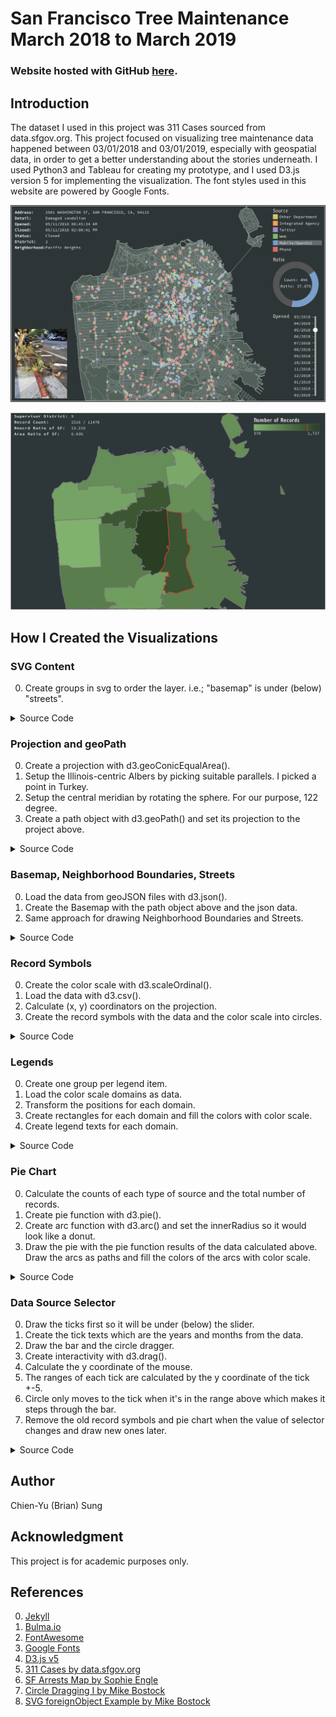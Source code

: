 # San Francisco Tree Maintenance March 2018 to March 2019

### Website hosted with GitHub [here](https://ohbriansung.github.io/data_visualization_hw3/).

## Introduction

The dataset I used in this project was 311 Cases sourced from data.sfgov.org. This project focused on visualizing tree maintenance data happened between 03/01/2018 and 03/01/2019, especially with geospatial data, in order to get a better understanding about the stories underneath. I used Python3 and Tableau for creating my prototype, and I used D3.js version 5 for implementing the visualization. The font styles used in this website are powered by Google Fonts.

![screenshot](https://raw.githubusercontent.com/ohbriansung/data_visualization_hw3/gh-pages/img/screenshot.png)

![screenshot2](https://raw.githubusercontent.com/ohbriansung/data_visualization_hw3/gh-pages/img/screenshot2.png)

## How I Created the Visualizations

### SVG Content

0. Create groups in svg to order the layer. i.e.; "basemap" is under \(below\) "streets".

<details>
<summary>Source Code</summary>

```Html5
<svg id="svg1" class="map">
    <g id="basemap"></g>
    <g id="streets" pointer-events="none"></g>
    <g id="outline" pointer-events="none"></g>
    <g id="records"></g>
    <g id="piechar"></g>
    <g id="legends"></g>
    <g id="tooltip" pointer-events="none"></g>
    <g id="details" pointer-events="none"></g>
    <g id="picture" pointer-events="none"></g>
    <g id="dslider"></g>
</svg>
```

</details>

### Projection and geoPath

0. Create a projection with d3.geoConicEqualArea\(\).
1. Setup the Illinois-centric Albers by picking suitable parallels. I picked a point in Turkey.
1. Setup the central meridian by rotating the sphere. For our purpose, 122 degree.
1. Create a path object with d3.geoPath\(\) and set its projection to the project above.

<details>
<summary>Source Code</summary>
    
```JavaScript
const projection = d3.geoConicEqualArea();
projection.parallels([37.692514, 37.840699]);
projection.rotate([122, 0]);
const path = d3.geoPath().projection(projection);
```

</details>

### Basemap, Neighborhood Boundaries, Streets

0. Load the data from geoJSON files with d3.json\(\).
1. Create the Basemap with the path object above and the json data.
1. Same approach for drawing Neighborhood Boundaries and Streets.

<details>
<summary>Source Code</summary>

```JavaScript
let basemap = g.basemap.selectAll("path.land")
    .data(json["features"])
    .enter()
    .append("path")
    .attr("d", path)
    .attr("class", "land");

let outline = g.outline.selectAll("path.neighborhood")
    .data(json["features"])
    .enter()
    .append("path")
    .attr("d", whichPath)
    .attr("class", "neighborhood");

let street = g.streets.selectAll("path.street")
    .data(json)
    .enter()
    .append("path")
    .attr("d", path)
    .attr("class", "street");
```

</details>

### Record Symbols

0. Create the color scale with d3.scaleOrdinal\(\).
1. Load the data with d3.csv\(\).
1. Calculate \(x, y\) coordinators on the projection.
1. Create the record symbols with the data and the color scale into circles.

<details>
<summary>Source Code</summary>

```JavaScript
const colors = {
    "Other Department": "#CDCC5D",
    "Integrated Agency": "#FF9E4A",
    "Twitter": "#AD8BC9",
    "Web": "#67BF5C",
    "Mobile/Open311": "#729ECE",
    "Phone": "#ED665D"
};

const colorScale = d3.scaleOrdinal()
    .range(Object.entries(colors).map(e => e[1]))
    .domain(Object.entries(colors).map(e => e[0]));

data.forEach(function(row) {
    let lat = parseFloat(row.Latitude);
    let lon = parseFloat(row.Longitude)
    let pixels = projection([lon, lat]);
    row.x = pixels[0];
    row.y = pixels[1];
});

let symbols = g.records.selectAll("circle")
    .data(data)
    .enter()
    .append("circle")
    .attr("cx", d => d.x)
    .attr("cy", d => d.y)
    .attr("r", 3)
    .attr("class", "symbol")
    .style("fill", d => colorScale(d.Source));
```

</details>

### Legends

0. Create one group per legend item.
1. Load the color scale domains as data.
1. Transform the positions for each domain.
1. Create rectangles for each domain and fill the colors with color scale.
1. Create legend texts for each domain.

<details>
<summary>Source Code</summary>
    
```JavaScript
let legend = g.legends.selectAll("g")
    .data(colorScale.domain())
    .enter()
    .append("g")
    .attr("class", "legend")
    .attr("transform",function(d, i) {
        return translate(
            attr.plotWidth - attr.margin.right, attr.margin.top + i * 20
        );
    });
```

```JavaScript
legend.append("rect")
    .attr("width", 15)
    .attr("height", 15)
    .attr("class", "legendColor")
    .style("fill", colorScale);

legend.append("text")
    .attr("x", 20)
    .attr("y", 12)
    .style("text-anchor", "start")
    .text(d => d);
```

</details>

### Pie Chart

0. Calculate the counts of each type of source and the total number of records.
1. Create pie function with d3.pie\(\).
1. Create arc function with d3.arc\(\) and set the innerRadius so it would look like a donut.
1. Draw the pie with the pie function results of the data calculated above. Draw the arcs as paths and fill the colors of the arcs with color scale.

<details>
<summary>Source Code</summary>

```JavaScript
let pie = d3.pie()
    .sort(null)
    .value(d => d.value);

let arc = d3.arc()
    .innerRadius(innerRadius)
    .outerRadius(outerRadius);

let arcs = g.piechar.selectAll(".arc")
    .data(pie(map))
    .enter()
    .append("path")
    .attr("class", "arc")
    .attr("d", arc)
    .style("fill", d => colorScale(d.data.source))
    .style("stroke", "none");
```

</details>

### Data Source Selector

0. Draw the ticks first so it will be under \(below\) the slider.
1. Create the tick texts which are the years and months from the data.
1. Draw the bar and the circle dragger.
1. Create interactivity with d3.drag\(\).
1. Calculate the y coordinate of the mouse.
1. The ranges of each tick are calculated by the y coordinate of the tick +-5.
1. Circle only moves to the tick when it's in the range above which makes it steps through the bar.
1. Remove the old record symbols and pie chart when the value of selector changes and draw new ones later.

<details>
<summary>Source Code</summary>

```JavaScript
let ticks = g.dslider.selectAll(".tick")
    .data(attr.coordinate.data)
    .enter()
    .append("line")
    .attr("x1", attr.coordinate.x)
    .attr("x2", attr.coordinate.x - 10)
    .attr("y1", d => attr.coordinate.y1 + d * 20)
    .attr("y2", d => attr.coordinate.y1 + d * 20)
    .style("stroke", "#AAAAAA")
    .style("stroke-width", 1);

let texts = g.dslider.selectAll("text")
    .data(attr.coordinate.data)
    .enter()
    .append("text")
    .attr("dx", attr.coordinate.x - 15)
    .attr("dy", d => attr.coordinate.y1 + d * 20 + 4)
    .attr("text-anchor", "end")
    .text(function(d) {
        d += 3;
        let y = d >= 13 ? 2019 : 2018;
        d = d <= 12 ? d : d % 12;
        let m = ("0" + d).slice(-2);

        return m + "/" + y;
    })
    .on("click", dragEnd);

let bar = g.dslider.append("line")
    .attr("x1", attr.coordinate.x)
    .attr("x2", attr.coordinate.x)
    .attr("y1", attr.coordinate.y1)
    .attr("y2", attr.coordinate.y2)
    .style("stroke", "#AAAAAA")
    .style("stroke-linecap", "round")
    .style("stroke-width", 5)
    .style("cursor", "pointer")
    .on("click", dragEnd);

let dragger = g.dslider.append("circle")
    .attr("r", 7)
    .attr("cx", attr.coordinate.x)
    .attr("cy", attr.coordinate.y1)
    .style("fill", "#FFFFFF")
    .style("cursor", "pointer")
    .call(
        d3.drag()
        .on("drag", dragging)
        .on("end", dragEnd)
    );

function dragging(d) {
    let y = d3.mouse(this)[1]; // Tracking y coordinate of mouse

    y = y < attr.coordinate.y1
            ? attr.coordinate.y1
            : y > attr.coordinate.y2
            ? attr.coordinate.y2
            : y; // Setup boundaries for y

    y = parseInt(y % 20 <= attr.coordinate.mid ? y / 20 : y / 20 + 1) * 20; // Stepping
    g.dslider.select("circle").attr("cy", y); // Changing circle position
}

function dragEnd(d) {
    let y = d3.mouse(this)[1]; // Tracking y coordinate of mouse

    y = y < attr.coordinate.y1
            ? attr.coordinate.y1
            : y > attr.coordinate.y2
            ? attr.coordinate.y2
            : y; // Setup boundaries for y

    y = parseInt(y % 20 <= attr.coordinate.mid ? y / 20 : y / 20 + 1) * 20; // Stepping
    g.dslider.select("circle").attr("cy", y); // Changing circle position

    if (attr.coordinate.current != y) {
        attr.coordinate.current = y;

        g.records
            .selectAll("circle")
            .transition()
            .duration(100)
            .style("opacity", 0)
            .remove();

        g.piechar
            .selectAll(".arc")
            .transition()
            .duration(100)
            .style("opacity", 0)
            .remove();

        let month = (y - attr.coordinate.y1) / 20 + 3;
        setTimeout(function() {
            let data = filterByMonth(dataset, month);
            let recordCount = drawRecords(data);
            drawPie(recordCount);
        }, 400);
    }
}
```

</details>

## Author

Chien-Yu (Brian) Sung

## Acknowledgment

This project is for academic purposes only.

## References

0. [Jekyll](https://help.github.com/articles/setting-up-your-github-pages-site-locally-with-jekyll/)
1. [Bulma.io](https://bulma.io/)
1. [FontAwesome](https://fontawesome.com/)
1. [Google Fonts](https://fonts.google.com/)
1. [D3.js v5](https://d3js.org)
1. [311 Cases by data.sfgov.org](https://data.sfgov.org/City-Infrastructure/311-Cases/vw6y-z8j6)
1. [SF Arrests Map by Sophie Engle](https://bl.ocks.org/sjengle/2f6d4832397e3cdd78d735774cb5a4f2)
1. [Circle Dragging I by Mike Bostock](https://bl.ocks.org/mbostock/22994cc97fefaeede0d861e6815a847e)
1. [SVG foreignObject Example by Mike Bostock](https://bl.ocks.org/mbostock/1424037)
